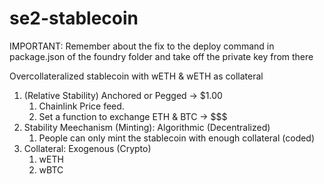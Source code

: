 # se2-stablecoin

IMPORTANT: Remember about the fix to the deploy command in package.json of the foundry folder and take off the private key from there

Overcollateralized stablecoin with wETH & wETH as collateral

1. (Relative Stability) Anchored or Pegged -> $1.00
   1. Chainlink Price feed.
   2. Set a function to exchange ETH & BTC -> $$$
2. Stability Meechanism (Minting): Algorithmic (Decentralized)
   1. People can only mint the stablecoin with enough collateral (coded)
3. Collateral: Exogenous (Crypto)
   1. wETH
   2. wBTC
